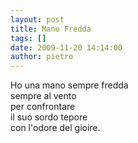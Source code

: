 ```yaml
---
layout: post
title: Mano Fredda
tags: []
date: 2009-11-20 14:14:00
author: pietro
---
```

Ho una mano sempre fredda<br/>sempre al vento<br/>per confrontare<br/>il suo sordo tepore<br/>con l'odore del gioire.
